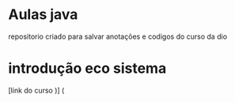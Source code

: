 # Aulas java
repositorio criado para salvar anotações e codigos do curso da dio 
# introdução eco sistema 
[link do curso )] (

